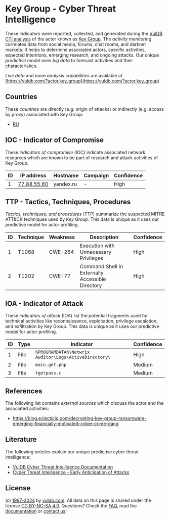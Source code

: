 # Key Group - Cyber Threat Intelligence

These _indicators_ were reported, collected, and generated during the [VulDB CTI analysis](https://vuldb.com/?kb.cti) of the actor known as [Key Group](https://vuldb.com/?actor.key_group). The _activity monitoring_ correlates data from social media, forums, chat rooms, and darknet markets. It helps to determine associated actors, specific activities, expected intentions, emerging research, and ongoing attacks. Our unique _predictive model_ uses _big data_ to forecast activities and their characteristics.

_Live data_ and more _analysis capabilities_ are available at [https://vuldb.com/?actor.key_group](https://vuldb.com/?actor.key_group)

## Countries

These _countries_ are directly (e.g. origin of attacks) or indirectly (e.g. access by proxy) associated with Key Group:

* [RU](https://vuldb.com/?country.ru)

## IOC - Indicator of Compromise

These _indicators of compromise_ (IOC) indicate associated network resources which are known to be part of research and attack activities of Key Group.

ID | IP address | Hostname | Campaign | Confidence
-- | ---------- | -------- | -------- | ----------
1 | [77.88.55.60](https://vuldb.com/?ip.77.88.55.60) | yandex.ru | - | High

## TTP - Tactics, Techniques, Procedures

_Tactics, techniques, and procedures_ (TTP) summarize the suspected MITRE ATT&CK techniques used by _Key Group_. This data is unique as it uses our predictive model for actor profiling.

ID | Technique | Weakness | Description | Confidence
-- | --------- | -------- | ----------- | ----------
1 | T1068 | CWE-264 | Execution with Unnecessary Privileges | High
2 | T1202 | CWE-77 | Command Shell in Externally Accessible Directory | High

## IOA - Indicator of Attack

These _indicators of attack_ (IOA) list the potential fragments used for technical activities like reconnaissance, exploitation, privilege escalation, and exfiltration by Key Group. This data is unique as it uses our predictive model for actor profiling.

ID | Type | Indicator | Confidence
-- | ---- | --------- | ----------
1 | File | `%PROGRAMDATA%\Netwrix Auditor\Logs\ActiveDirectory\` | High
2 | File | `main.get.php` | Medium
3 | File | `tgetpass.c` | Medium

## References

The following list contains _external sources_ which discuss the actor and the associated activities:

* https://blog.eclecticiq.com/decrypting-key-group-ransomware-emerging-financially-motivated-cyber-crime-gang

## Literature

The following _articles_ explain our unique predictive cyber threat intelligence:

* [VulDB Cyber Threat Intelligence Documentation](https://vuldb.com/?kb.cti)
* [Cyber Threat Intelligence - Early Anticipation of Attacks](https://www.scip.ch/en/?labs.20201022)

## License

(c) [1997-2024](https://vuldb.com/?kb.changelog) by [vuldb.com](https://vuldb.com/?kb.about). All data on this page is shared under the license [CC BY-NC-SA 4.0](https://creativecommons.org/licenses/by-nc-sa/4.0/). Questions? Check the [FAQ](https://vuldb.com/?kb.faq), read the [documentation](https://vuldb.com/?kb) or [contact us](https://vuldb.com/?contact)!
